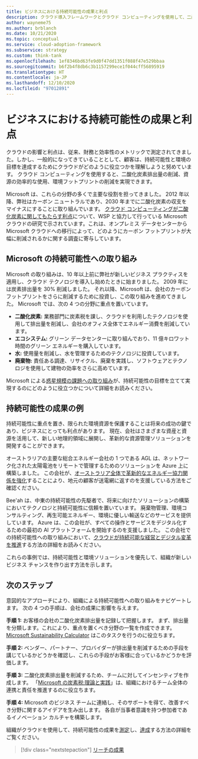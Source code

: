 ```yaml
---
title: ビジネスにおける持続可能性の成果と利点
description: クラウド導入フレームワークとクラウド コンピューティングを使用して、二酸化炭素排出量の削減、資源の効率的な使用、環境フットプリントの削減を実現する方法を確認します。
author: wayneme75
ms.author: brblanch
ms.date: 10/21/2020
ms.topic: conceptual
ms.service: cloud-adoption-framework
ms.subservice: strategy
ms.custom: think-tank
ms.openlocfilehash: 1ef8346bd63fe9d0f47dd1351f088f47e529bbaa
ms.sourcegitcommit: b6f2b4f8db6c3b1157299ece1f044cff56895919
ms.translationtype: HT
ms.contentlocale: ja-JP
ms.lasthandoff: 12/10/2020
ms.locfileid: "97012891"
---
```

<!-- docutune:casing AGL WSP -->
<!-- cSpell:ignore AGL Bee'ah WSP -->

# <a name="sustainability-outcomes-and-benefits-for-business"></a>ビジネスにおける持続可能性の成果と利点

クラウドの影響と利点は、従来、財務と効率性のメトリックで測定されてきました。しかし、一般的になってきていることとして、顧客は、持続可能性と環境の目標を達成するためにクラウドがどのように役立つかを理解しようと努めています。 クラウド コンピューティングを使用すると、二酸化炭素排出量の削減、資源の効率的な使用、環境フットプリントの削減を実現できます。

Microsoft は、これらの分野の多くで主要な役割を担ってきました。 2012 年以降、弊社はカーボン ニュートラルであり、2030 年までに二酸化炭素の収支をマイナスにすることに取り組んでいます。 [クラウド コンピューティングが二酸化炭素に関してもたらす利点](https://download.microsoft.com/download/7/3/9/739BC4AD-A855-436E-961D-9C95EB51DAF9/Microsoft_Cloud_Carbon_Study_2018.pdf)について、WSP と協力して行っている Microsoft クラウドの研究で示されています。これは、オンプレミス データセンターから Microsoft クラウドへの移行によって、どのようにカーボン フットプリントが大幅に削減されるかに関する調査に寄与しています。

## <a name="the-microsoft-sustainability-journey"></a>Microsoft の持続可能性への取り組み

Microsoft の取り組みは、10 年以上前に弊社が新しいビジネス プラクティスを適用し、クラウド テクノロジを導入し始めたときに始まりました。 2009 年には炭素排出量を 30% 削減しました。 それ以降、Microsoft は、会社のカーボン フットプリントをさらに削減するために投資し、この取り組みを進めてきました。 Microsoft では、次の 4 つの分野に重点を置いています。

- **二酸化炭素:** 業務部門に炭素税を課し、クラウドを利用したテクノロジを使用して排出量を削減し、会社のオフィス全体でエネルギー消費を削減しています。
- **エコシステム:** グリーン データセンターに取り組んでおり、11 億キロワット時間のグリーン エネルギーを購入しています。
- **水:** 使用量を削減し、水を管理するためのテクノロジに投資しています。
- **廃棄物:** 責任ある調達、リサイクル、廃棄を実践し、ソフトウェアとテクノロジを使用して建物の効率をさらに高めています。

Microsoft による[惑星規模の課題への取り組み](https://www.microsoft.com/sustainability/approach)が、持続可能性の目標を立てて実現するのにどのように役立つかについて詳細をお読みください。

## <a name="examples-of-sustainability-outcomes"></a>持続可能性の成果の例

持続可能性に重点を置き、限られた環境資源を保護することは将来の成功の鍵であり、ビジネスにとっても利点があります。 現在、会社はさまざまな資産と資源を活用して、新しい地理的領域に展開し、革新的な資源管理ソリューションを開発することができます。

オーストラリアの主要な総合エネルギー会社の 1 つである AGL は、ネットワーク化された太陽電池をリモートで管理するためのソリューションを Azure 上に構築しました。 この会社が、[オーストラリア全体で革新的なエネルギー協力関係を強化](https://customers.microsoft.com/doclink/847171-agl-energy-azure-en-australia)することにより、地元の顧客が送電網に返すのを支援している方法をご確認ください。

Bee'ah は、中東の持続可能性の先駆者で、将来に向けたソリューションの構築においてテクノロジと持続可能性に信頼を置いています。 廃棄物管理、環境コンサルティング、再生可能エネルギー、環境に優しい輸送などのサービスを提供しています。 Azure は、この会社が、すべての操作とサービスをデジタル化するための最初の AI プラットフォームを開始するのを支援しました。 この会社での持続可能性への取り組みにおいて、[クラウドが持続可能な経営とデジタル変革を推進](https://customers.microsoft.com/doclink/739894-beeah-sharjah-environment-professional-services-azure-united-arab-emirates)する方法の詳細をお読みください。

これらの事例では、持続可能性と環境ソリューションを優先して、組織が新しいビジネス チャンスを作り出す方法を示します。

## <a name="next-steps"></a>次のステップ

意図的なアプローチにより、組織による持続可能性への取り組みをナビゲートします。 次の 4 つの手順は、会社の成果に影響を与えます。

**手順 1:** お客様の会社の二酸化炭素排出量を記録して把握します。 まず、排出量を分類します。これにより、重点を置くべき分野の一覧を作成できます。 [Microsoft Sustainability Calculator](https://www.microsoft.com/sustainability/sustainability-guide/sustainability-calculator) はこのタスクを行うのに役立ちます。

**手順 2:** ベンダー、パートナー、プロバイダーが排出量を削減するための手段を講じているかどうかを確認し、これらの手段がお客様に合っているかどうかを評価します。

**手順 3:** 二酸化炭素排出量を削減するため、チームに対してインセンティブを作成します。 「[Microsoft の炭素税:理論と実践](https://download.microsoft.com/documents/en-us/csr/environment/microsoft_carbon_fee_guide.pdf)」は、組織におけるチーム全体の連携と責任を推進するのに役立ちます。

**手順 4:** Microsoft のビジネス チームに連絡し、そのサポートを得て、改善すべき分野に関するアイデアを生み出します。 各自が当事者意識を持つ参加者であるイノベーション カルチャを構築します。

組織がクラウドを使用して、持続可能性の成果を[測定](./okr.md)し、[達成](./reach-outcomes.md)する方法の詳細をご覧ください。

> [!div class="nextstepaction"]
> [リーチの成果](./reach-outcomes.md)
